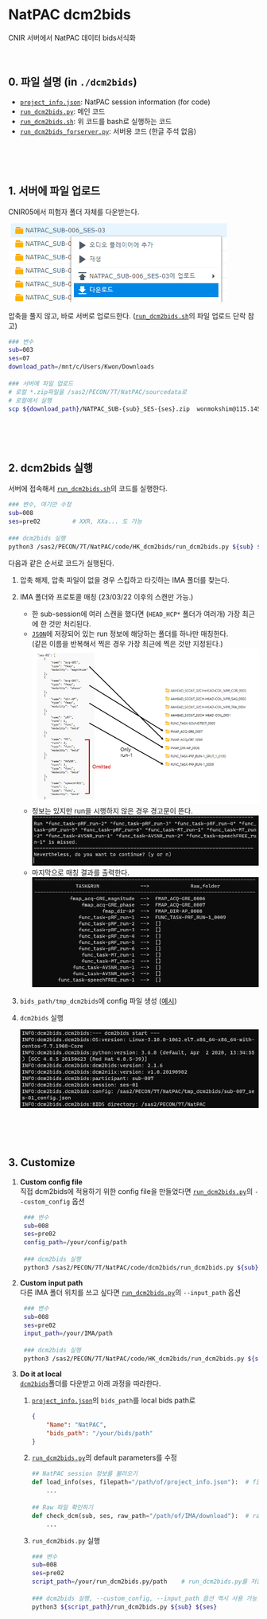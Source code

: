 # NatPAC dcm2bids
CNIR 서버에서 NatPAC 데이터 bids서식화 
<br/>
<br/>
<br/>

## 0. 파일 설명 (in `./dcm2bids`)
- [`project_info.json`](./dcm2bids/project_info.json): NatPAC session information (for code)
- [`run_dcm2bids.py`](./dcm2bids/run_dcm2bids.py): 메인 코드
- [`run_dcm2bids.sh`](./dcm2bids/run_dcm2bids.sh): 위 코드를 bash로 실행하는 코드
- [`run_dcm2bids_forserver.py`](./dcm2bids/run_dcm2bids_forserver.py): 서버용 코드 (한글 주석 없음)
<br/> 
<br/>
<br/>

## 1. 서버에 파일 업로드
CNIR05에서 피험자 폴더 자체를 다운받는다.


![download](./img/download.png)
<br/>

압축을 풀지 않고, 바로 서버로 업로드한다. ([`run_dcm2bids.sh`](./dcm2bids/run_dcm2bids.sh)의 파일 업로드 단락 참고)
```bash
### 변수
sub=003
ses=07
download_path=/mnt/c/Users/Kwon/Downloads

### 서버에 파일 업로드
# 로컬 *.zip파일을 /sas2/PECON/7T/NatPAC/sourcedata로
# 로컬에서 실행
scp ${download_path}/NATPAC_SUB-{sub}_SES-{ses}.zip  wonmokshim@115.145.185.185:/sas2/PECON/7T/NatPAC/sourcedata/
```
<br/>
<br/>
<br/>

## 2. dcm2bids 실행
서버에 접속해서 [`run_dcm2bids.sh`](./dcm2bids/run_dcm2bids.sh)의 코드를 실행한다.
```bash
### 변수, 여기만 수정
sub=008
ses=pre02         # XXR, XXa... 도 가능

### dcm2bids 실행
python3 /sas2/PECON/7T/NatPAC/code/HK_dcm2bids/run_dcm2bids.py ${sub} ${ses}
```

다음과 같은 순서로 코드가 실행된다.
1. 압축 해제, 압축 파일이 없을 경우 스킵하고 타깃하는 IMA 폴더를 찾는다.
2. IMA 폴더와 프로토콜 매칭 (23/03/22 이후의 스캔만 가능.)
    - 한 sub-session에 여러 스캔을 했다면 (`HEAD_HCP*` 폴더가 여러개) 가장 최근에 한 것만 처리된다.
    - [`JSON`](./dcm2bids/project_info.json)에 저장되어 있는 run 정보에 해당하는 폴더를 하나만 매칭한다.\
     (같은 이름을 반복해서 찍은 경우 가장 최근에 찍은 것만 지정된다.)\
    ![matching](./img/matching.png)
    - 정보는 있지만 run을 시행하지 않은 경우 경고문이 뜬다.\
    ![omitted](./img/omit.png)
    - 마지막으로 매칭 결과를 출력한다.\
    ![matching_results](./img/match_results.png)
3. `bids_path/tmp_dcm2bids`에 config 파일 생성 ([예시](./sub-007_ses-01_config.json))
4. `dcm2bids` 실행


    ![dcm2bids](./img/dcm2bids.png)

<br/>
<br/>
<br/>

## 3. Customize
1. **Custom config file**\
   직접 dcm2bids에 적용하기 위한 config file을 만들었다면 [`run_dcm2bids.py`](./dcm2bids/run_dcm2bids.py)의 `--custom_config` 옵션
   ```bash
    ### 변수
    sub=008
    ses=pre02         
    config_path=/your/config/path 

    ### dcm2bids 실행
    python3 /sas2/PECON/7T/NatPAC/code/dcm2bids/run_dcm2bids.py ${sub} ${ses} --custom_config ${config_path}
    ```

2. **Custom input path**\
    다른 IMA 폴더 위치를 쓰고 싶다면 [`run_dcm2bids.py`](./dcm2bids/run_dcm2bids.py)의 `--input_path` 옵션
   ```bash
    ### 변수
    sub=008
    ses=pre02         
    input_path=/your/IMA/path 

    ### dcm2bids 실행
    python3 /sas2/PECON/7T/NatPAC/code/HK_dcm2bids/run_dcm2bids.py ${sub} ${ses} --input_path ${input_path}
    ```    
3. **Do it at local**\
   [`dcm2bids`](./dcm2bids)폴더를 다운받고 아래 과정을 따라한다.
   1. [`project_info.json`](./dcm2bids/project_info.json)의 `bids_path`를 local bids path로
        ```json
        {
            "Name": "NatPAC",
            "bids_path": "/your/bids/path"   
        }
        ```       
   2. [`run_dcm2bids.py`](./dcm2bids/run_dcm2bids.py)의 default parameters를 수정 
        ```python
        ## NatPAC session 정보를 불러오기 
        def load_info(ses, filepath="/path/of/project_info.json"):  # filepath를 project_info.json 경로로
            ...

        ## Raw 파일 확인하기
        def check_dcm(sub, ses, raw_path="/path/of/IMA/download"):  # raw_path를 다운로드 폴더로
            ...
        ``` 
    3. `run_dcm2bids.py` 실행
        ```bash
        ### 변수
        sub=008
        ses=pre02        
        script_path=/your/run_dcm2bids.py/path    # run_dcm2bids.py를 저장한 path

        ### dcm2bids 실행, --custom_config, --input_path 옵션 역시 사용 가능
        python3 ${script_path}/run_dcm2bids.py ${sub} ${ses}
        ```
